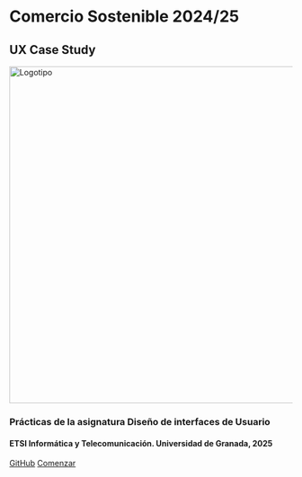 <!-- _coverpage.md -->


# Comercio Sostenible 2024/25
## UX Case Study



<img align="center" src="./img/avion.png" width="600" height=auto alt="Logotipo"/>





### Prácticas de la asignatura Diseño de interfaces de Usuario

#### ETSI Informática y Telecomunicación. Universidad de Granada, 2025



[GitHub](https://github.com/mgea/UX_CaseStudy)
[Comenzar](#DIU)

<!-- background color -->
